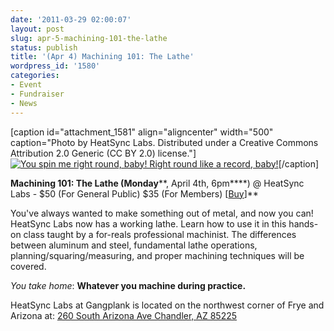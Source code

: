```yaml
---
date: '2011-03-29 02:00:07'
layout: post
slug: apr-5-machining-101-the-lathe
status: publish
title: '(Apr 4) Machining 101: The Lathe'
wordpress_id: '1580'
categories:
- Event
- Fundraiser
- News
---
```


[caption id="attachment_1581" align="aligncenter" width="500" caption="Photo by HeatSync Labs.  Distributed under a Creative Commons Attribution 2.0 Generic (CC BY 2.0) license."][![You spin me right round, baby! Right round like a record, baby!](http://www.heatsynclabs.org/wp-content/uploads/2011/03/5548807168_984d0ab5a1.jpg)](http://www.flickr.com/photos/60827818@N07/5548807168/in/photostream/)[/caption]

**Machining 101: The Lathe (Monday****, April 4th, 6pm****) @ HeatSync Labs - $50 (For General Public) $35 (For Members) [[Buy](http://www.heatsynclabs.org/store/classes/)]**

You've always wanted to make something out of metal, and now you can! HeatSync Labs now has a working lathe. Learn how to use it in this hands-on class taught by a for-reals professional machinist. The differences between aluminum and steel, fundamental lathe operations, planning/squaring/measuring, and proper machining techniques will be covered.

_You take home_: **Whatever you machine during practice.**

HeatSync Labs at Gangplank is located on the northwest corner of Frye and Arizona at:
[260 South Arizona Ave
Chandler, AZ 85225](http://maps.google.com/maps?f=q&source=s_q&hl=en&geocode=&q=260+south+arizona+avenue+chandler+az&sll=33.30078,-111.840713&sspn=0.008035,0.010021&ie=UTF8&hq=&hnear=260+S+Arizona+Ave,+Chandler,+Maricopa,+Arizona+85225&ll=33.299615,-111.841915&spn=0.008035,0.010021&z=16)
